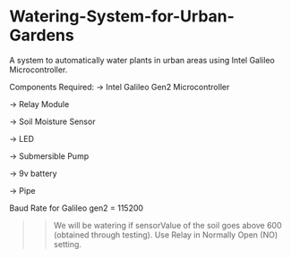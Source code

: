 # Watering-System-for-Urban-Gardens
A system to automatically water plants in urban areas using Intel Galileo Microcontroller.

Components Required:
-> Intel Galileo Gen2 Microcontroller

-> Relay Module

-> Soil Moisture Sensor

-> LED

-> Submersible Pump

-> 9v battery

-> Pipe

Baud Rate for Galileo gen2 = 115200
>> We will be watering if sensorValue of the soil goes above 600 (obtained through testing).
>> Use Relay in Normally Open (NO) setting.

